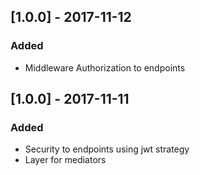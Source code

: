 ## [1.0.0] - 2017-11-12
### Added
- Middleware Authorization to endpoints

## [1.0.0] - 2017-11-11
### Added
- Security to endpoints using jwt strategy
- Layer for mediators

